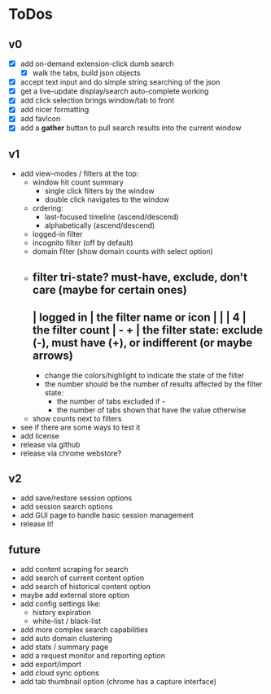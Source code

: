 # ToDos

## v0

- [x] add on-demand extension-click dumb search
  - [x] walk the tabs, build json objects
- [x] accept text input and do simple string searching of the json
- [x] get a live-update display/search auto-complete working
- [x] add click selection brings window/tab to front
- [x] add nicer formatting
- [x] add favIcon
- [x] add a **gather** button to pull search results into the current window

## v1

- add view-modes / filters at the top:
  - window hit count summary
    - single click filters by the window
    - double click navigates to the window
  - ordering:
    - last-focused timeline (ascend/descend)
    - alphabetically (ascend/descend)
  - logged-in filter
  - incognito filter (off by default)
  - domain filter (show domain counts with select option)
  - filter tri-state? must-have, exclude, don't care (maybe for certain ones)
      -------------
      | logged in |  the filter name or icon
      |           |
      |     4     |  the filter count
      | -       + |  the filter state: exclude (-), must have (+), or indifferent (or maybe arrows)
      -------------
	- change the colors/highlight to indicate the state of the filter
	- the number should be the number of results affected by the filter state:
		- the number of tabs excluded if -
		- the number of tabs shown that have the value otherwise
  - show counts next to filters
- see if there are some ways to test it
- add license
- release via github
- release via chrome webstore?

## v2

- add save/restore session options
- add session search options
- add GUI page to handle basic session management
- release it!

## future

- add content scraping for search
- add search of current content option
- add search of historical content option
- maybe add external store option
- add config settings like:
  - history expiration
  - white-list / black-list
- add more complex search capabilities
- add auto domain clustering
- add stats / summary page
- add a request monitor and reporting option
- add export/import
- add cloud sync options
- add tab thumbnail option (chrome has a capture interface)

